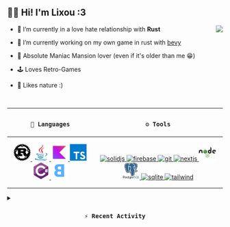 ## 🙋‍♂️ Hi! I'm Lixou :3
<img align="right" src="https://github-readme-stats.vercel.app/api?username=DasLixou&show_icons=true&theme=swift&count_private=true">

- 🌱 I’m currently in a love hate relationship with **Rust**

- 🔭 I’m currently working on my own game in rust with [bevy](https://github.com/bevyengine/bevy)

- 🏡 Absolute Maniac Mansion lover (even if it's older than me 😁)

- 🕹️ Loves Retro-Games

- 🌴 Likes nature :)

<br/>
<table align="center">
  <thead>
    <tr>
      <th>
        <h3 align="center"><code>🚀 Languages</code></h3>
      </th>
      <th>
        <h3 align="center"><code>⚙️ Tools</code></h3>
      </th>
    </tr>
  </thead>
  <tbody>
    <tr>
      <td>
        <p align="center">
          <a href="https://www.rust-lang.org/" target="_blank" rel="noreferrer"> <img src="https://raw.githubusercontent.com/devicons/devicon/refs/heads/master/icons/rust/rust-original.svg" alt="rust" width="40" height="40"/> </a>
          <a href="https://www.java.com" target="_blank" rel="noreferrer"> <img src="https://raw.githubusercontent.com/devicons/devicon/master/icons/java/java-original.svg" alt="java" width="40" height="40"/> </a>
          <a href="https://kotlinlang.org/" target="_blank" rel="noreferrer"> <img src="https://raw.githubusercontent.com/devicons/devicon/master/icons/kotlin/kotlin-original.svg" alt="kotlin" width="40" height="40"/> </a>
          <a href="https://www.typescriptlang.org/" target="_blank" rel="noreferrer"> <img src="https://raw.githubusercontent.com/devicons/devicon/master/icons/typescript/typescript-original.svg" alt="typescript" width="40" height="40"/> </a>
          <a href="https://docs.microsoft.com/en-us/dotnet/csharp/" target="_blank" rel="noreferrer"> <img src="https://raw.githubusercontent.com/devicons/devicon/master/icons/csharp/csharp-original.svg" alt="csharp" width="40" height="40"/> </a>
          <a href="https://www.backlang.org/" target="_blank" rel="noreferrer"> <img src="https://raw.githubusercontent.com/Backlang-Org/backlang-org.github.io/main/src/assets/logoNoShadow.svg" alt="backlang" width="40" height="40"/> </a>
        </p>
      </td>
      <td>
        <p align="center">
          <a href="https://www.solidjs.com/" target="_blank" rel="noreferrer"> <img src="https://raw.githubusercontent.com/solidjs/solid-site/main/src/assets/logo.svg" alt="solidjs" width="40" height="40"/> </a>
          <a href="https://firebase.google.com/" target="_blank" rel="noreferrer"> <img src="https://www.vectorlogo.zone/logos/firebase/firebase-icon.svg" alt="firebase" width="40" height="40"/> </a>
          <a href="https://git-scm.com/" target="_blank" rel="noreferrer"> <img src="https://www.vectorlogo.zone/logos/git-scm/git-scm-icon.svg" alt="git" width="40" height="40"/> </a>
          <a href="https://nextjs.org/" target="_blank" rel="noreferrer"> <img src="https://cdn.worldvectorlogo.com/logos/nextjs-2.svg" alt="nextjs" width="40" height="40"/> </a>
          <a href="https://nodejs.org" target="_blank" rel="noreferrer"> <img src="https://raw.githubusercontent.com/devicons/devicon/master/icons/nodejs/nodejs-original-wordmark.svg" alt="nodejs" width="40" height="40"/> </a>
          <a href="https://www.postgresql.org" target="_blank" rel="noreferrer"> <img src="https://raw.githubusercontent.com/devicons/devicon/master/icons/postgresql/postgresql-original-wordmark.svg" alt="postgresql" width="40" height="40"/> </a>
          <a href="https://www.sqlite.org/" target="_blank" rel="noreferrer"> <img src="https://www.vectorlogo.zone/logos/sqlite/sqlite-icon.svg" alt="sqlite" width="40" height="40"/> </a>
          <a href="https://tailwindcss.com/" target="_blank" rel="noreferrer"> <img src="https://www.vectorlogo.zone/logos/tailwindcss/tailwindcss-icon.svg" alt="tailwind" width="40" height="40"/> </a>
        </p>
      </td>
    </tr>
  </tbody>
</table>

<details>
  <summary>
    <h3 align="center"><code>⚡ Recent Activity</code></h3>
  </summary>

  <!--START_SECTION:activity-->
1. 🗣 Commented on [#6](https://github.com/DasLixou/snowberry/issues/6#issuecomment-2719184640) in [DasLixou/snowberry](https://github.com/DasLixou/snowberry)
2. ❗ Opened issue [#6](https://github.com/DasLixou/snowberry/issues/6) in [DasLixou/snowberry](https://github.com/DasLixou/snowberry)
3. 🔒 Closed issue [#2](https://github.com/DasLixou/snowberry/issues/2) in [DasLixou/snowberry](https://github.com/DasLixou/snowberry)
4. 🔒 Closed issue [#3](https://github.com/DasLixou/snowberry/issues/3) in [DasLixou/snowberry](https://github.com/DasLixou/snowberry)
  <!--END_SECTION:activity-->
</details>
